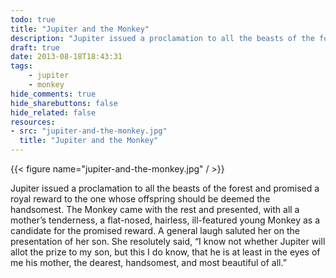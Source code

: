 ```yaml
---
todo: true
title: "Jupiter and the Monkey"
description: "Jupiter issued a proclamation to all the beasts of the forest and promised a royal reward to the one whose offspring should be deemed the handsomest. - A fable by Aesop"
draft: true
date: 2013-08-18T18:43:31
tags:
    - jupiter
    - monkey
hide_comments: true
hide_sharebuttons: false
hide_related: false
resources:
- src: "jupiter-and-the-monkey.jpg"
  title: "Jupiter and the Monkey"
---
```


{{< figure name="jupiter-and-the-monkey.jpg" / >}}

Jupiter issued a proclamation to all the beasts of the forest and promised a royal reward to the one whose offspring should be deemed the handsomest. The Monkey came with the rest and presented, with all a mother’s tenderness, a flat-nosed, hairless, ill-featured young Monkey as a candidate for the promised reward. A general laugh saluted her on the presentation of her son. She resolutely said, “I know not whether Jupiter will allot the prize to my son, but this I do know, that he is at least in the eyes of me his mother, the dearest, handsomest, and most beautiful of all.”

